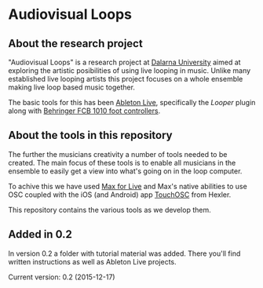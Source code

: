 # Audiovisual Loops #

## About the research project ##
"Audiovisual Loops" is a research project at [Dalarna University](http://du.se) aimed at exploring the artistic posibilities of using live looping in music. Unlike many established live looping artists this project focuses on a whole ensemble making live loop based music together.

The basic tools for this has been [Ableton Live](http://ableton.com), specifically the *Looper* plugin along with [Behringer FCB 1010 foot controllers](http://www.behringer.com/EN/Products/FCB1010.aspx).

## About the tools in this repository ##
The further the musicians creativity a number of tools needed to be created. The main focus of these tools is to enable all musicians in the ensemble to easily get a view into what's going on in the loop computer.

To achive this we have used [Max for Live](http://cycling74.com/products/maxforlive/) and Max's native abilities to use OSC coupled with the iOS (and Android) app [TouchOSC](http://hexler.net/software/touchosc) from Hexler.

This repository contains the various tools as we develop them.

## Added in 0.2 ##
In version 0.2 a folder with tutorial material was added. There you'll find written instructions as well as Ableton Live projects.

Current version: 0.2 (2015-12-17)
